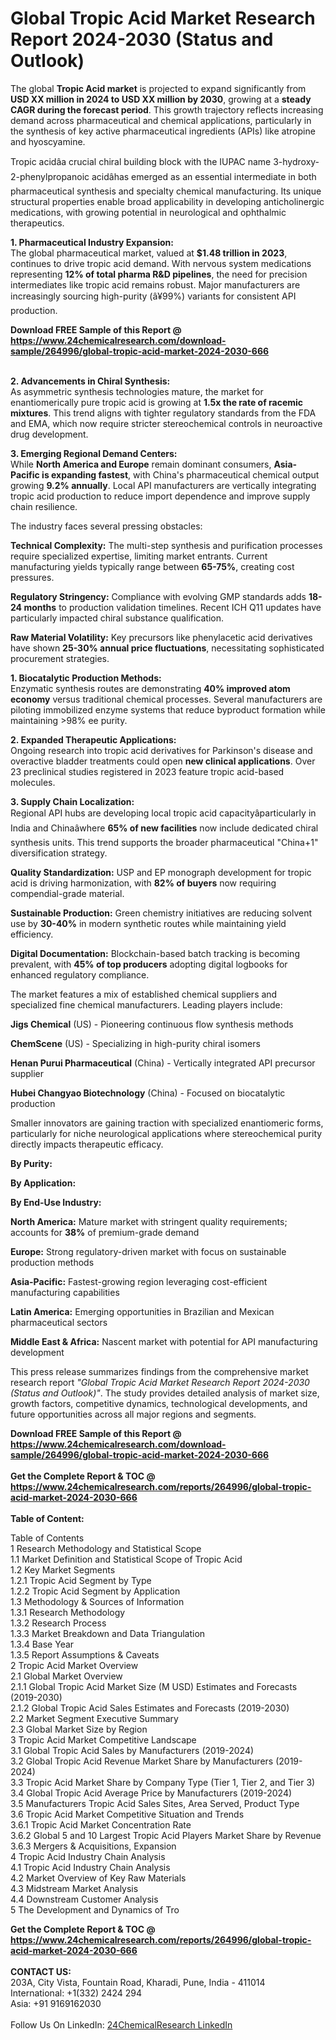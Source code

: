 <h1>Global Tropic Acid Market Research Report 2024-2030 (Status and Outlook)</h1><p>The global <strong>Tropic Acid market</strong> is projected to expand significantly from <strong>USD XX million in 2024 to USD XX million by 2030</strong>, growing at a <strong>steady CAGR during the forecast period</strong>. This growth trajectory reflects increasing demand across pharmaceutical and chemical applications, particularly in the synthesis of key active pharmaceutical ingredients (APIs) like atropine and hyoscyamine.</p><p>Tropic acidâa crucial chiral building block with the IUPAC name 3-hydroxy-2-phenylpropanoic acidâhas emerged as an essential intermediate in both pharmaceutical synthesis and specialty chemical manufacturing. Its unique structural properties enable broad applicability in developing anticholinergic medications, with growing potential in neurological and ophthalmic therapeutics.</p><p><strong>1. Pharmaceutical Industry Expansion:</strong><br>
The global pharmaceutical market, valued at <strong>$1.48 trillion in 2023</strong>, continues to drive tropic acid demand. With nervous system medications representing <strong>12% of total pharma R&amp;D pipelines</strong>, the need for precision intermediates like tropic acid remains robust. Major manufacturers are increasingly sourcing high-purity (â¥99%) variants for consistent API production.</p><div><b>Download FREE Sample of this Report @ 
            <a href="https://www.24chemicalresearch.com/download-sample/264996/global-tropic-acid-market-2024-2030-666">
            https://www.24chemicalresearch.com/download-sample/264996/global-tropic-acid-market-2024-2030-666</a></b></div><br><p><strong>2. Advancements in Chiral Synthesis:</strong><br>
As asymmetric synthesis technologies mature, the market for enantiomerically pure tropic acid is growing at <strong>1.5x the rate of racemic mixtures</strong>. This trend aligns with tighter regulatory standards from the FDA and EMA, which now require stricter stereochemical controls in neuroactive drug development.</p><p><strong>3. Emerging Regional Demand Centers:</strong><br>
While <strong>North America and Europe</strong> remain dominant consumers, <strong>Asia-Pacific is expanding fastest</strong>, with China's pharmaceutical chemical output growing <strong>9.2% annually</strong>. Local API manufacturers are vertically integrating tropic acid production to reduce import dependence and improve supply chain resilience.</p><p>The industry faces several pressing obstacles:</p><p><strong>Technical Complexity:</strong> The multi-step synthesis and purification processes require specialized expertise, limiting market entrants. Current manufacturing yields typically range between <strong>65-75%</strong>, creating cost pressures.</p><p><strong>Regulatory Stringency:</strong> Compliance with evolving GMP standards adds <strong>18-24 months</strong> to production validation timelines. Recent ICH Q11 updates have particularly impacted chiral substance qualification.</p><p><strong>Raw Material Volatility:</strong> Key precursors like phenylacetic acid derivatives have shown <strong>25-30% annual price fluctuations</strong>, necessitating sophisticated procurement strategies.</p><p><strong>1. Biocatalytic Production Methods:</strong><br>
Enzymatic synthesis routes are demonstrating <strong>40% improved atom economy</strong> versus traditional chemical processes. Several manufacturers are piloting immobilized enzyme systems that reduce byproduct formation while maintaining &gt;98% ee purity.</p><p><strong>2. Expanded Therapeutic Applications:</strong><br>
Ongoing research into tropic acid derivatives for Parkinson's disease and overactive bladder treatments could open <strong>new clinical applications</strong>. Over 23 preclinical studies registered in 2023 feature tropic acid-based molecules.</p><p><strong>3. Supply Chain Localization:</strong><br>
Regional API hubs are developing local tropic acid capacityâparticularly in India and Chinaâwhere <strong>65% of new facilities</strong> now include dedicated chiral synthesis units. This trend supports the broader pharmaceutical "China+1" diversification strategy.</p><p><strong>Quality Standardization:</strong> USP and EP monograph development for tropic acid is driving harmonization, with <strong>82% of buyers</strong> now requiring compendial-grade material.</p><p><strong>Sustainable Production:</strong> Green chemistry initiatives are reducing solvent use by <strong>30-40%</strong> in modern synthetic routes while maintaining yield efficiency.</p><p><strong>Digital Documentation:</strong> Blockchain-based batch tracking is becoming prevalent, with <strong>45% of top producers</strong> adopting digital logbooks for enhanced regulatory compliance.</p><p>The market features a mix of established chemical suppliers and specialized fine chemical manufacturers. Leading players include:</p><p><strong>Jigs Chemical</strong> (US) - Pioneering continuous flow synthesis methods</p><p><strong>ChemScene</strong> (US) - Specializing in high-purity chiral isomers</p><p><strong>Henan Purui Pharmaceutical</strong> (China) - Vertically integrated API precursor supplier</p><p><strong>Hubei Changyao Biotechnology</strong> (China) - Focused on biocatalytic production</p><p>Smaller innovators are gaining traction with specialized enantiomeric forms, particularly for niche neurological applications where stereochemical purity directly impacts therapeutic efficacy.</p><p><strong>By Purity:</strong></p><p><strong>By Application:</strong></p><p><strong>By End-Use Industry:</strong></p><p><strong>North America:</strong> Mature market with stringent quality requirements; accounts for <strong>38%</strong> of premium-grade demand</p><p><strong>Europe:</strong> Strong regulatory-driven market with focus on sustainable production methods</p><p><strong>Asia-Pacific:</strong> Fastest-growing region leveraging cost-efficient manufacturing capabilities</p><p><strong>Latin America:</strong> Emerging opportunities in Brazilian and Mexican pharmaceutical sectors</p><p><strong>Middle East &amp; Africa:</strong> Nascent market with potential for API manufacturing development</p><p>This press release summarizes findings from the comprehensive market research report <em>"Global Tropic Acid Market Research Report 2024-2030 (Status and Outlook)"</em>. The study provides detailed analysis of market size, growth factors, competitive dynamics, technological developments, and future opportunities across all major regions and segments.</p><div><b>Download FREE Sample of this Report @ 
            <a href="https://www.24chemicalresearch.com/download-sample/264996/global-tropic-acid-market-2024-2030-666">
            https://www.24chemicalresearch.com/download-sample/264996/global-tropic-acid-market-2024-2030-666</a></b></div><br><div><b>Get the Complete Report & TOC @ 
            <a href="https://www.24chemicalresearch.com/reports/264996/global-tropic-acid-market-2024-2030-666">
            https://www.24chemicalresearch.com/reports/264996/global-tropic-acid-market-2024-2030-666</a></b></div><br>
            <b>Table of Content:</b><p>Table of Contents<br />
1 Research Methodology and Statistical Scope<br />
1.1 Market Definition and Statistical Scope of Tropic Acid<br />
1.2 Key Market Segments<br />
1.2.1 Tropic Acid Segment by Type<br />
1.2.2 Tropic Acid Segment by Application<br />
1.3 Methodology & Sources of Information<br />
1.3.1 Research Methodology<br />
1.3.2 Research Process<br />
1.3.3 Market Breakdown and Data Triangulation<br />
1.3.4 Base Year<br />
1.3.5 Report Assumptions & Caveats<br />
2 Tropic Acid Market Overview<br />
2.1 Global Market Overview<br />
2.1.1 Global Tropic Acid Market Size (M USD) Estimates and Forecasts (2019-2030)<br />
2.1.2 Global Tropic Acid Sales Estimates and Forecasts (2019-2030)<br />
2.2 Market Segment Executive Summary<br />
2.3 Global Market Size by Region<br />
3 Tropic Acid Market Competitive Landscape<br />
3.1 Global Tropic Acid Sales by Manufacturers (2019-2024)<br />
3.2 Global Tropic Acid Revenue Market Share by Manufacturers (2019-2024)<br />
3.3 Tropic Acid Market Share by Company Type (Tier 1, Tier 2, and Tier 3)<br />
3.4 Global Tropic Acid Average Price by Manufacturers (2019-2024)<br />
3.5 Manufacturers Tropic Acid Sales Sites, Area Served, Product Type<br />
3.6 Tropic Acid Market Competitive Situation and Trends<br />
3.6.1 Tropic Acid Market Concentration Rate<br />
3.6.2 Global 5 and 10 Largest Tropic Acid Players Market Share by Revenue<br />
3.6.3 Mergers & Acquisitions, Expansion<br />
4 Tropic Acid Industry Chain Analysis<br />
4.1 Tropic Acid Industry Chain Analysis<br />
4.2 Market Overview of Key Raw Materials<br />
4.3 Midstream Market Analysis<br />
4.4 Downstream Customer Analysis<br />
5 The Development and Dynamics of Tro</p><div><b>Get the Complete Report & TOC @ 
            <a href="https://www.24chemicalresearch.com/reports/264996/global-tropic-acid-market-2024-2030-666">
            https://www.24chemicalresearch.com/reports/264996/global-tropic-acid-market-2024-2030-666</a></b></div><br><b>CONTACT US:</b><br>
            203A, City Vista, Fountain Road, Kharadi, Pune, India - 411014<br>
            International: +1(332) 2424 294<br>
            Asia: +91 9169162030 <br><br>
            Follow Us On LinkedIn: <a href="https://www.linkedin.com/company/24chemicalresearch/">24ChemicalResearch LinkedIn</a>
